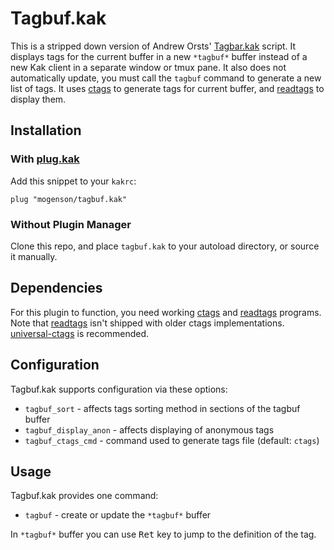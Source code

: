 # Tagbuf.kak

This is a stripped down version of Andrew Orsts' [Tagbar.kak][1] script. It
displays tags for the current buffer in a new `*tagbuf*` buffer instead
of a new Kak client in a separate window or tmux pane. It also does not
automatically update, you must call the `tagbuf` command to generate a new
list of tags. It uses [ctags][2] to  generate tags for current buffer, and
[readtags][3] to display them.

## Installation

### With [plug.kak][4]
Add this snippet to your `kakrc`:

```kak
plug "mogenson/tagbuf.kak"
```

### Without Plugin Manager
Clone this repo, and place `tagbuf.kak` to your autoload directory, or source it
manually.

## Dependencies
For this plugin to function, you need working [ctags][2] and [readtags][3]
programs. Note that [readtags][3] isn't shipped with older ctags
implementations. [universal-ctags][2] is recommended.

## Configuration
Tagbuf.kak supports configuration via these options:
- `tagbuf_sort` - affects tags sorting method in sections of the tagbuf buffer
- `tagbuf_display_anon` - affects displaying of anonymous tags
- `tagbuf_ctags_cmd` - command used to generate tags file (default: `ctags`)

## Usage
Tagbuf.kak provides one command:
- `tagbuf` - create or update the `*tagbuf*` buffer

In `*tagbuf*` buffer you can use <kbd>Ret</kbd> key to jump to the definition of
the tag.

[1]: https://github.com/andreyorst/tagbar.kak
[2]: https://ctags.io/
[3]: http://docs.ctags.io/en/latest/news.html#readtags
[4]: https://github.com/andreyorst/plug.kak

